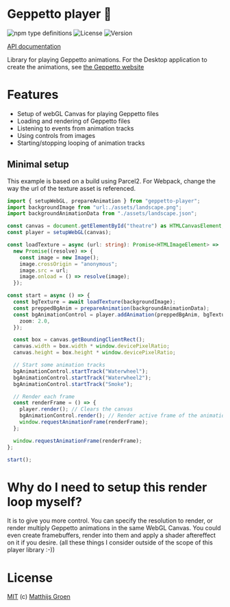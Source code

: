 # Geppetto player 🌱

![npm type definitions](https://img.shields.io/npm/types/geppetto-player)
![License](https://img.shields.io/npm/l/geppetto-player)
![Version](https://img.shields.io/npm/v/geppetto-player)

[API documentation](https://matthijsgroen.github.io/geppetto-player)

Library for playing Geppetto animations. For the Desktop application to create the animations, see [the Geppetto website](https://matthijsgroen.github.io/geppetto)

# Features

- Setup of webGL Canvas for playing Geppetto files
- Loading and rendering of Geppetto files
- Listening to events from animation tracks
- Using controls from images
- Starting/stopping looping of animation tracks

## Minimal setup

This example is based on a build using Parcel2. For Webpack, change the way the url of the texture asset is referenced.

```typescript
import { setupWebGL, prepareAnimation } from "geppetto-player";
import backgroundImage from "url:./assets/landscape.png";
import backgroundAnimationData from "./assets/landscape.json";

const canvas = document.getElementById("theatre") as HTMLCanvasElement;
const player = setupWebGL(canvas);

const loadTexture = async (url: string): Promise<HTMLImageElement> =>
  new Promise((resolve) => {
    const image = new Image();
    image.crossOrigin = "anonymous";
    image.src = url;
    image.onload = () => resolve(image);
  });

const start = async () => {
  const bgTexture = await loadTexture(backgroundImage);
  const preppedBgAnim = prepareAnimation(backgroundAnimationData);
  const bgAnimationControl = player.addAnimation(preppedBgAnim, bgTexture, 0, {
    zoom: 2.0,
  });

  const box = canvas.getBoundingClientRect();
  canvas.width = box.width * window.devicePixelRatio;
  canvas.height = box.height * window.devicePixelRatio;

  // Start some animation tracks
  bgAnimationControl.startTrack("Waterwheel");
  bgAnimationControl.startTrack("Waterwheel2");
  bgAnimationControl.startTrack("Smoke");

  // Render each frame
  const renderFrame = () => {
    player.render(); // Clears the canvas
    bgAnimationControl.render(); // Render active frame of the animation
    window.requestAnimationFrame(renderFrame);
  };

  window.requestAnimationFrame(renderFrame);
};

start();
```

# Why do I need to setup this render loop myself?

It is to give you more control. You can specify the resolution to render,
or render multiply Geppetto animations in the same WebGL Canvas. You could even create framebuffers, render into them and apply a shader aftereffect on it if you desire. (all these things I consider outside of the scope of this player library :-))

# License

[MIT](./LICENSE) (c) [Matthijs Groen](https://twitter.com/matthijsgroen)
